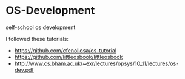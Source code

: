 # OS-Development
self-school os development

I followed these tutorials:
* https://github.com/cfenollosa/os-tutorial
* https://github.com/littleosbook/littleosbook
* http://www.cs.bham.ac.uk/~exr/lectures/opsys/10_11/lectures/os-dev.pdf
